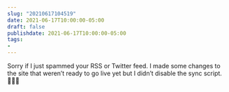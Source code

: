 ```yaml
---
slug: "20210617104519"
date: 2021-06-17T10:00:00-05:00
draft: false
publishdate: 2021-06-17T10:00:00-05:00
tags:
- 
---
```


Sorry if I just spammed your RSS or Twitter feed. I made some changes to the site that weren’t ready to go live yet but I didn’t disable the sync script. 🤦🏻‍♂️
